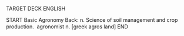 TARGET DECK
ENGLISH

START
Basic
Agronomy
Back: n. Science of soil management and crop production.  agronomist n. [greek agros land]
END
